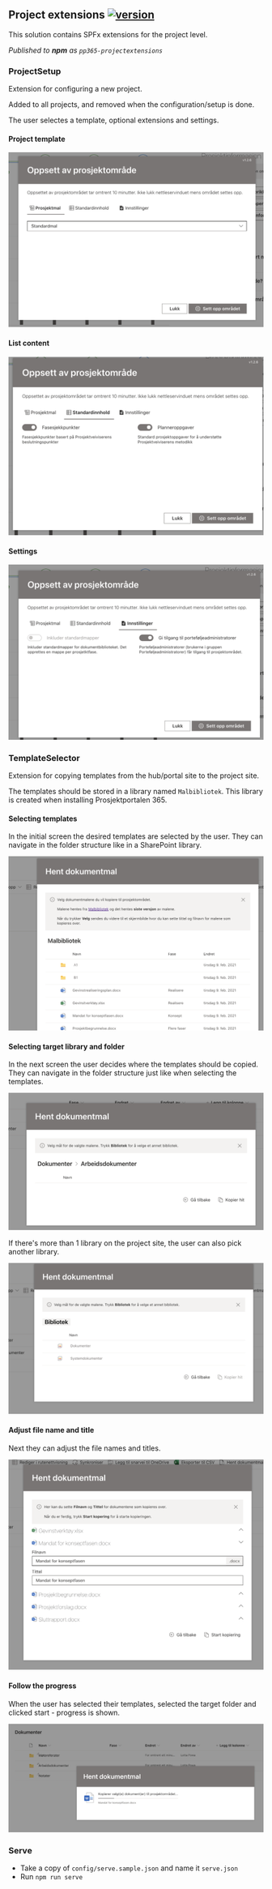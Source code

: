 ## Project extensions [![version](https://img.shields.io/badge/version-1.2.8-yellow.svg)](https://semver.org)

This solution contains SPFx extensions for the project level.

_Published to **npm** as `pp365-projectextensions`_

### ProjectSetup

Extension for configuring a new project.

Added to all projects, and removed when the configuration/setup is done.

The user selectes a template, optional extensions and settings.


#### Project template

![image-20210210212851547](assets/image-20210210212851547.png)


#### List content

![image-20210210212959283](assets/image-20210210212959283.png)


#### Settings

![image-20210210213017732](assets/image-20210210213017732.png)

### TemplateSelector

Extension for copying templates from the hub/portal site to the project site.

The templates should be stored in a library named `Malbibliotek`. This library is created when installing Prosjektportalen 365.

#### Selecting templates

In the initial screen the desired templates are selected by the user. They can navigate in the folder structure like in a SharePoint library.

![image-20210210211449675](assets/image-20210210211449675.png)



#### Selecting target library and folder

In the next screen the user decides where the templates should be copied. They can navigate in the folder structure just like when selecting the templates.

![image-20210210211654080](assets/image-20210210211654080.png)

If there's more than 1 library on the project site, the user can also pick another library.

![image-20210210212421865](assets/image-20210210212421865.png)

#### Adjust file name and title

Next they can adjust the file names and titles.

![image-20210210211724583](assets/image-20210210211724583.png)

#### Follow the progress

When the user has selected their templates, selected the target folder and clicked start - progress is shown.

![image-20210210211809859](assets/image-20210210211809859.png)

### Serve

- Take a copy of `config/serve.sample.json` and name it `serve.json`
- Run `npm run serve`
